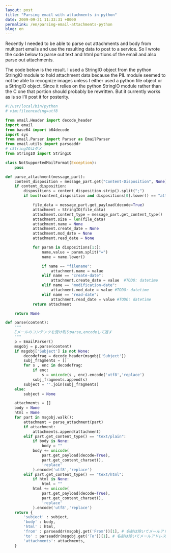 ```yaml
---
layout: post
title: "Parsing email with attachments in python"
date: 2009-09-21 11:33:31 +0000
permalink: /en/parsing-email-attachments-python
blog: en
---
```


Recently I needed to be able to parse out attachments and body from
multipart emails and use the resulting data to post to a service. So I
wrote the code below to parse out text and html portions of the email
and also parse out attachments.

The code below is the result. I used a StringIO object from the python
StringIO module to hold attachment data because the PIL module seemed to
not be able to recognize images unless I either used a python file
object or a StringIO object. Since it relies on the python StringIO
module rather than the C one that portion should probably be rewritten.
But it currently works as is so I'll post it for posterity.

``` python
#!/usr/local/bin/python
# vim:fileencoding=utf8

from email.Header import decode_header
import email
from base64 import b64decode
import sys
from email.Parser import Parser as EmailParser
from email.utils import parseaddr
# cStringIOはダメ
from StringIO import StringIO

class NotSupportedMailFormat(Exception):
    pass

def parse_attachment(message_part):
    content_disposition = message_part.get("Content-Disposition", None)
    if content_disposition:
        dispositions = content_disposition.strip().split(";")
        if bool(content_disposition and dispositions[0].lower() == "attachment"):

            file_data = message_part.get_payload(decode=True)
            attachment = StringIO(file_data)
            attachment.content_type = message_part.get_content_type()
            attachment.size = len(file_data)
            attachment.name = None
            attachment.create_date = None
            attachment.mod_date = None
            attachment.read_date = None

            for param in dispositions[1:]:
                name,value = param.split("=")
                name = name.lower()

                if name == "filename":
                    attachment.name = value
                elif name == "create-date":
                    attachment.create_date = value  #TODO: datetime
                elif name == "modification-date":
                    attachment.mod_date = value #TODO: datetime
                elif name == "read-date":
                    attachment.read_date = value #TODO: datetime
            return attachment

    return None

def parse(content):
    """
    Eメールのコンテンツを受け取りparse,encodeして返す
    """
    p = EmailParser()
    msgobj = p.parse(content)
    if msgobj['Subject'] is not None:
        decodefrag = decode_header(msgobj['Subject'])
        subj_fragments = []
        for s , enc in decodefrag:
            if enc:
                s = unicode(s , enc).encode('utf8','replace')
            subj_fragments.append(s)
        subject = ''.join(subj_fragments)
    else:
        subject = None

    attachments = []
    body = None 
    html = None 
    for part in msgobj.walk():
        attachment = parse_attachment(part)
        if attachment:
            attachments.append(attachment)
        elif part.get_content_type() == "text/plain":
            if body is None:
                body = ""
            body += unicode(
                part.get_payload(decode=True),
                part.get_content_charset(),
                'replace'
            ).encode('utf8','replace')
        elif part.get_content_type() == "text/html":
            if html is None:
                html = ""
            html += unicode(
                part.get_payload(decode=True),
                part.get_content_charset(),
                'replace'
            ).encode('utf8','replace')
    return {
        'subject' : subject,
        'body' : body,
        'html' : html,
        'from' : parseaddr(msgobj.get('From'))[1], # 名前は除いてメールアドレスのみ抽出
        'to' : parseaddr(msgobj.get('To'))[1], # 名前は除いてメールアドレスのみ抽出
        'attachments': attachments,
    }
```
